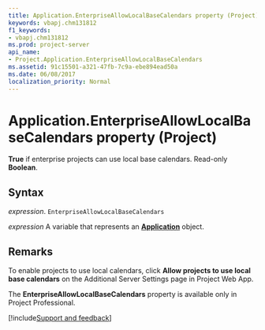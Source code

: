 ```yaml
---
title: Application.EnterpriseAllowLocalBaseCalendars property (Project)
keywords: vbapj.chm131812
f1_keywords:
- vbapj.chm131812
ms.prod: project-server
api_name:
- Project.Application.EnterpriseAllowLocalBaseCalendars
ms.assetid: 91c15501-a321-47fb-7c9a-ebe894ead50a
ms.date: 06/08/2017
localization_priority: Normal
---
```



# Application.EnterpriseAllowLocalBaseCalendars property (Project)

**True** if enterprise projects can use local base calendars. Read-only  **Boolean**.


## Syntax

_expression_. `EnterpriseAllowLocalBaseCalendars`

_expression_ A variable that represents an **[Application](Project.Application.md)** object.


## Remarks

To enable projects to use local calendars, click  **Allow projects to use local base calendars** on the Additional Server Settings page in Project Web App.

The  **EnterpriseAllowLocalBaseCalendars** property is available only in Project Professional.

[!include[Support and feedback](~/includes/feedback-boilerplate.md)]